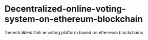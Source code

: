 # Decentralized-online-voting-system-on-ethereum-blockchain
Decentralized Online voting platform based on ethereum blockchains
